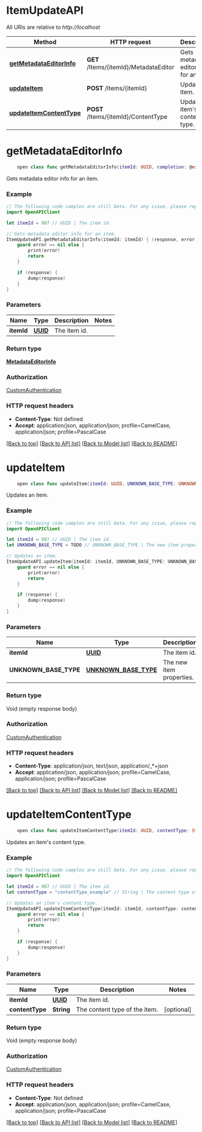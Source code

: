 # ItemUpdateAPI

All URIs are relative to *http://localhost*

Method | HTTP request | Description
------------- | ------------- | -------------
[**getMetadataEditorInfo**](ItemUpdateAPI.md#getmetadataeditorinfo) | **GET** /Items/{itemId}/MetadataEditor | Gets metadata editor info for an item.
[**updateItem**](ItemUpdateAPI.md#updateitem) | **POST** /Items/{itemId} | Updates an item.
[**updateItemContentType**](ItemUpdateAPI.md#updateitemcontenttype) | **POST** /Items/{itemId}/ContentType | Updates an item&#39;s content type.


# **getMetadataEditorInfo**
```swift
    open class func getMetadataEditorInfo(itemId: UUID, completion: @escaping (_ data: MetadataEditorInfo?, _ error: Error?) -> Void)
```

Gets metadata editor info for an item.

### Example 
```swift
// The following code samples are still beta. For any issue, please report via http://github.com/OpenAPITools/openapi-generator/issues/new
import OpenAPIClient

let itemId = 987 // UUID | The item id.

// Gets metadata editor info for an item.
ItemUpdateAPI.getMetadataEditorInfo(itemId: itemId) { (response, error) in
    guard error == nil else {
        print(error)
        return
    }

    if (response) {
        dump(response)
    }
}
```

### Parameters

Name | Type | Description  | Notes
------------- | ------------- | ------------- | -------------
 **itemId** | [**UUID**](.md) | The item id. | 

### Return type

[**MetadataEditorInfo**](MetadataEditorInfo.md)

### Authorization

[CustomAuthentication](../README.md#CustomAuthentication)

### HTTP request headers

 - **Content-Type**: Not defined
 - **Accept**: application/json, application/json; profile=CamelCase, application/json; profile=PascalCase

[[Back to top]](#) [[Back to API list]](../README.md#documentation-for-api-endpoints) [[Back to Model list]](../README.md#documentation-for-models) [[Back to README]](../README.md)

# **updateItem**
```swift
    open class func updateItem(itemId: UUID, UNKNOWN_BASE_TYPE: UNKNOWN_BASE_TYPE, completion: @escaping (_ data: Void?, _ error: Error?) -> Void)
```

Updates an item.

### Example 
```swift
// The following code samples are still beta. For any issue, please report via http://github.com/OpenAPITools/openapi-generator/issues/new
import OpenAPIClient

let itemId = 987 // UUID | The item id.
let UNKNOWN_BASE_TYPE = TODO // UNKNOWN_BASE_TYPE | The new item properties.

// Updates an item.
ItemUpdateAPI.updateItem(itemId: itemId, UNKNOWN_BASE_TYPE: UNKNOWN_BASE_TYPE) { (response, error) in
    guard error == nil else {
        print(error)
        return
    }

    if (response) {
        dump(response)
    }
}
```

### Parameters

Name | Type | Description  | Notes
------------- | ------------- | ------------- | -------------
 **itemId** | [**UUID**](.md) | The item id. | 
 **UNKNOWN_BASE_TYPE** | [**UNKNOWN_BASE_TYPE**](UNKNOWN_BASE_TYPE.md) | The new item properties. | 

### Return type

Void (empty response body)

### Authorization

[CustomAuthentication](../README.md#CustomAuthentication)

### HTTP request headers

 - **Content-Type**: application/json, text/json, application/_*+json
 - **Accept**: application/json, application/json; profile=CamelCase, application/json; profile=PascalCase

[[Back to top]](#) [[Back to API list]](../README.md#documentation-for-api-endpoints) [[Back to Model list]](../README.md#documentation-for-models) [[Back to README]](../README.md)

# **updateItemContentType**
```swift
    open class func updateItemContentType(itemId: UUID, contentType: String? = nil, completion: @escaping (_ data: Void?, _ error: Error?) -> Void)
```

Updates an item's content type.

### Example 
```swift
// The following code samples are still beta. For any issue, please report via http://github.com/OpenAPITools/openapi-generator/issues/new
import OpenAPIClient

let itemId = 987 // UUID | The item id.
let contentType = "contentType_example" // String | The content type of the item. (optional)

// Updates an item's content type.
ItemUpdateAPI.updateItemContentType(itemId: itemId, contentType: contentType) { (response, error) in
    guard error == nil else {
        print(error)
        return
    }

    if (response) {
        dump(response)
    }
}
```

### Parameters

Name | Type | Description  | Notes
------------- | ------------- | ------------- | -------------
 **itemId** | [**UUID**](.md) | The item id. | 
 **contentType** | **String** | The content type of the item. | [optional] 

### Return type

Void (empty response body)

### Authorization

[CustomAuthentication](../README.md#CustomAuthentication)

### HTTP request headers

 - **Content-Type**: Not defined
 - **Accept**: application/json, application/json; profile=CamelCase, application/json; profile=PascalCase

[[Back to top]](#) [[Back to API list]](../README.md#documentation-for-api-endpoints) [[Back to Model list]](../README.md#documentation-for-models) [[Back to README]](../README.md)


